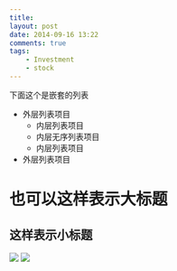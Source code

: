 ```yaml
--- 
title: 
layout: post
date: 2014-09-16 13:22
comments: true
tags: 
    - Investment
    - stock
---
```

下面这个是嵌套的列表

- 外层列表项目
  + 内层列表项目
  + 内层无序列表项目
  + 内层列表项目
- 外层列表项目

也可以这样表示大标题
=

这样表示小标题
-
![](/img/2014/XX-X/1/1.JPG)
![](/pic/2014/XX-X/1/1.JPG)
